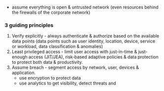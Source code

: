 - assume everything is open & untrusted network (even resources behind the firewalls of the corporate network)

### 3 guiding principles
1. Verify explicitly - always authenticate & authorize based on the available data points (data points such as user identity, location, device, service or workload, data classification & anomalies)
2. Least privileged access - limit user access with just-in-time & just-enough access (JIT/JEA), risk-based adaptive policies & data protection to protect both data & productivity.
3. Assume breach - segment access by network, user, devices & application.
	- use encryption to protect data
	- use analytics to get visibility, detect threats and 